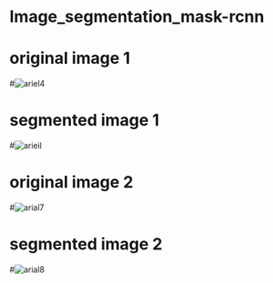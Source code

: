 # Image_segmentation_mask-rcnn

# original image 1 
#![ariel4](https://user-images.githubusercontent.com/40133779/51177878-eb419800-18e6-11e9-991a-c361618e76df.png)

# segmented image 1 
#![arieil](https://user-images.githubusercontent.com/40133779/51177761-8ede7880-18e6-11e9-9d53-b3b8599e08d6.png)

# original image 2
#![arial7](https://user-images.githubusercontent.com/40133779/51178155-c39eff80-18e7-11e9-865a-e4c3d9f04ed0.jpg)

# segmented image 2
#![arial8](https://user-images.githubusercontent.com/40133779/51178321-33ad8580-18e8-11e9-889c-73469821fdfe.png)
